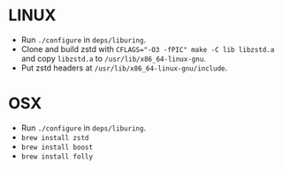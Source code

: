 # LINUX

- Run `./configure` in `deps/liburing`.
- Clone and build zstd with `CFLAGS="-O3 -fPIC" make -C lib libzstd.a` and copy `libzstd.a` to `/usr/lib/x86_64-linux-gnu`.
- Put zstd headers at `/usr/lib/x86_64-linux-gnu/include`.

# OSX

- Run `./configure` in `deps/liburing`.
- `brew install zstd`
- `brew install boost`
- `brew install folly`